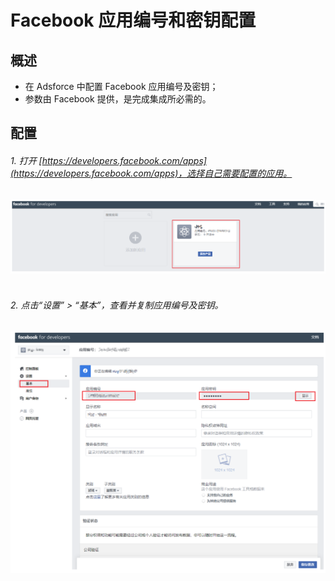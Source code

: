 # Facebook 应用编号和密钥配置

## 概述

- 在 Adsforce 中配置 Facebook 应用编号及密钥；
- 参数由 Facebook 提供，是完成集成所必需的。

## 配置

###### 1. 打开 [https://developers.facebook.com/apps](https://developers.facebook.com/apps)，选择自己需要配置的应用。

![img](1.png)­­

###### 2. 点击“设置” > “基本”，查看并复制应用编号及密钥。

![img](2.png)